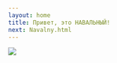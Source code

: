 ```yaml
---
layout: home
title: Привет, это НАВАЛЬНЫЙ!
next: Navalny.html
---
```


[![](https://shabbat.lamourism.com/N.jpg)](https://youtu.be/EgxBewOTeHU?t=223&debug=%F0%9F%8F%B3%EF%B8%8F%E2%80%8D%F0%9F%8C%88)
